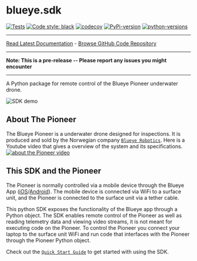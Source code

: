 # blueye.sdk
[![Tests](https://github.com/BluEye-Robotics/blueye.sdk/workflows/Tests/badge.svg)](https://github.com/BluEye-Robotics/blueye.sdk/actions)
[![Code style: black](https://img.shields.io/badge/code%20style-black-000000.svg)](https://github.com/ambv/black)
[![codecov](https://codecov.io/gh/BluEye-Robotics/blueye.sdk/branch/master/graph/badge.svg)](https://codecov.io/gh/BluEye-Robotics/blueye.sdk)
[![PyPi-version](https://img.shields.io/pypi/v/blueye.sdk.svg?maxAge=3600)](https://pypi.org/project/blueye.sdk/)
[![python-versions](https://img.shields.io/pypi/pyversions/blueye.sdk.svg?longCache=True)](https://pypi.org/project/blueye.sdk/)
_________________

[Read Latest Documentation](https://blueye-robotics.github.io/blueye.sdk/) - [Browse GitHub Code Repository](https://github.com/BluEye-Robotics/blueye.sdk)
_________________

**Note: This is a pre-release -- Please report any issues you might encounter**
_________________
A Python package for remote control of the Blueye Pioneer underwater drone.


![SDK demo](https://blueyenostorage.blob.core.windows.net/sdkimages/sdk-demo.gif)

## About The Pioneer
The Blueye Pioneer is a underwater drone designed for inspections. It is produced and sold by the Norwegian company [`Blueye Robotics`](https://www.blueyerobotics.com/).
Here is a Youtube video  that gives a overview of the system and its specifications.
[![about the Pioneer video](https://img.youtube.com/vi/_-AEtr6xOP8/0.jpg)](https://www.youtube.com/watch?v=_-AEtr6xOP8)

## This SDK and the Pioneer
The Pioneer is normally controlled via a mobile device through the Blueye App ([iOS](https://apps.apple.com/no/app/blueye/id1369714041)/[Android](https://play.google.com/store/apps/details?id=no.blueye.blueyeapp)). The mobile device
is connected via WiFi to a surface unit, and the Pioneer is connected to the surface unit via a tether cable.

This python SDK exposes the functionality of the Blueye app through a Python object. The SDK enables remote control of the Pioneer as well as reading telemetry data and viewing video streams, it is not meant for executing code on the Pioneer.
To control the Pioneer you connect your laptop to the surface unit WiFi and run code that interfaces with the Pioneer through the Pioneer Python object.


Check out the [`Quick Start Guide`](https://blueye-robotics.github.io/blueye.sdk/docs/quick_start/) to get started with using the SDK.
